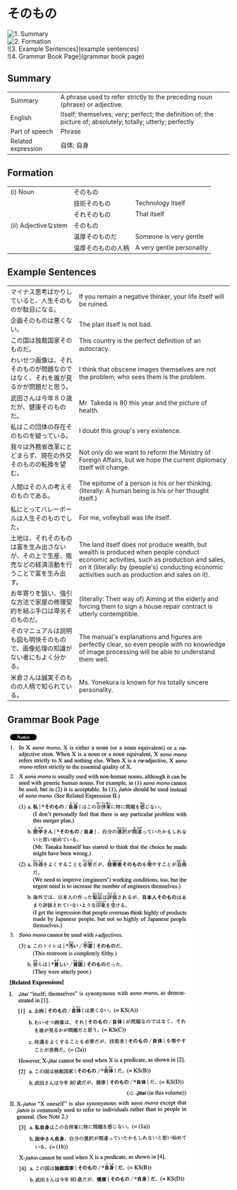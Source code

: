 # そのもの

![1. Summary](summary)<br>
![2. Formation](formation)<br>
![3. Example Sentences](example sentences)<br>
![4. Grammar Book Page](grammar book page)<br>


## Summary

<table><tr>   <td>Summary</td>   <td>A phrase used to refer strictly to the preceding noun (phrase) or adjective.</td></tr><tr>   <td>English</td>   <td>Itself; themselves; very; perfect; the definition of; the picture of; absolutely; totally; utterly; perfectly</td></tr><tr>   <td>Part of speech</td>   <td>Phrase</td></tr><tr>   <td>Related expression</td>   <td>自体; 自身</td></tr></table>

## Formation

<table class="table"><tbody><tr class="tr head"><td class="td"><span class="numbers">(i)</span> <span class="bold">Noun</span></td><td class="td"><span class="concept">そのもの</span></td><td class="td"></td></tr><tr class="tr"><td class="td"></td><td class="td"><span>技術</span><span class="concept">そのもの</span></td><td class="td"><span>Technology itself</span></td></tr><tr class="tr"><td class="td"></td><td class="td"><span>それ</span><span class="concept">そのもの</span></td><td class="td"><span>That itself</span></td></tr><tr class="tr head"><td class="td"><span class="numbers">(ii)</span> <span class="bold">Adjectiveなstem</span></td><td class="td"><span class="concept">そのもの</span></td><td class="td"></td></tr><tr class="tr"><td class="td"></td><td class="td"><span>温厚</span><span class="concept">そのもの</span><span>だ</span></td><td class="td"><span>Someone is very gentle</span></td></tr><tr class="tr"><td class="td"></td><td class="td"><span>温厚</span><span class="concept">そのもの</span><span>の人柄</span></td><td class="td"><span>A very gentle personality</span></td></tr></tbody></table>

## Example Sentences

<table><tr>   <td>マイナス思考ばかりしていると、人生そのものが駄目になる。</td>   <td>If you remain a negative thinker, your life itself will be ruined.</td></tr><tr>   <td>企画そのものは悪くない。</td>   <td>The plan itself is not bad.</td></tr><tr>   <td>この国は独裁国家そのものだ。</td>   <td>This country is the perfect deﬁnition of an autocracy.</td></tr><tr>   <td>わいせつ画像は、それそのものが問題なのではなく、それを誰が見るかが問題だと思う。</td>   <td>I think that obscene images themselves are not the problem; who sees them is the problem.</td></tr><tr>   <td>武田さんは今年８０歳だが、健康そのものだ。</td>   <td>Mr. Takeda is 80 this year and the picture of health.</td></tr><tr>   <td>私はこの団体の存在そのものを疑っている。</td>   <td>I doubt this group's very existence.</td></tr><tr>   <td>我々は外務省改革にとどまらず、現在の外交そのものの転換を望む。</td>   <td>Not only do we want to reform the Ministry of Foreign Affairs, but we hope the current diplomacy itself will change.</td></tr><tr>   <td>人間はその人の考えそのものである。</td>   <td>The epitome of a person is his or her thinking. (literally: A human being is his or her thought itself.)</td></tr><tr>   <td>私にとってバレーボールは人生そのものでした。</td>   <td>For me, volleyball was life itself.</td></tr><tr>   <td>土地は、それそのものは富を生み出さないが、その上で生産、販売などの経済活動を行うことで富を生み出す。</td>   <td>The land itself does not produce wealth, but wealth is produced when people conduct economic activities, such as production and sales, on it (literally: by (people's) conducting economic activities such as production and sales on it).</td></tr><tr>   <td>お年寄りを狙い、強引な方法で家屋の修理契約を結ぶ手口は卑劣そのものだ。</td>   <td>(literally: Their way of) Aiming at the elderly and forcing them to sign a house repair contract is utterly contemptible.</td></tr><tr>   <td>そのマニュアルは説明も図も明快そのもので、画像処理の知識がない者にもよく分かる。</td>   <td>The manual's explanations and figures are perfectly clear, so even people with no knowledge of image processing will be able to understand them well.</td></tr><tr>   <td>米倉さんは誠実そのものの人柄で知られている。</td>   <td>Ms. Yonekura is known for his totally sincere personality.</td></tr></table>

## Grammar Book Page

![](../img/Advancedそのもの.png)

